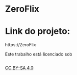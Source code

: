 # ZeroFlix

# Link do projeto:

https://ZeroFlix

Este trabalho está licenciado sob
  
  <img style="altura:22px!importante;margem esquerda:3px;alinhamento vertical:texto-inferior;" src="https://mirrors.creativecommons.org/presskit/icons/cc.svg?ref=chooser-v1" alt=""><img style="altura:22px!importante;margem esquerda:3px;alinhamento vertical:texto-inferior;" src="https://mirrors.creativecommons.org/presskit/icons/by.svg?ref=chooser-v1" alt=""><img style="altura:22px!importante;margem esquerda:3px;alinhamento vertical:texto-inferior;" src="https://mirrors.creativecommons.org/presskit/icons/sa.svg?ref=chooser-v1" alt=""></a>

  <a href="https://creativecommons.org/licenses/by-sa/4.0/?ref=chooser-v1" target="_blank" rel="license noopener noreferrer" style="display:inline-block;">CC BY-SA 4.0
